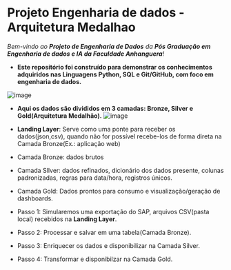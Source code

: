 
# Projeto Engenharia de dados - Arquitetura Medalhao

*Bem-vindo ao **Projeto de Engenharia de Dados** da **Pós Graduação em Engenharia de dados e IA da Faculdade Anhanguera**!* 

- **Este repositório foi construído para demonstrar os conhecimentos adquiridos nas Linguagens Python, SQL e Git/GitHub, com foco em engenharia de dados.**

![image](https://github.com/user-attachments/assets/8c2059af-1081-4b86-aa1a-65c696bb9261)

- **Aqui os dados são divididos em 3 camadas: Bronze, Silver e Gold(Arquitetura Medalhão).**
![image](https://github.com/user-attachments/assets/70b5e1eb-0259-4f24-8ef4-380167229c5c)

- **Landing Layer**: Serve como uma ponte para receber os dados(json,csv), quando não for possível recebe-los de forma direta na Camada Bronze(Ex.: aplicação web)
- Camada Bronze: dados brutos
- Camada SIlver: dados refinados, dicionário dos dados presente, colunas padronizadas, regras para data/hora, registros únicos.
- Camada Gold: Dados prontos para consumo e visualização/geração de dashboards.

- Passo 1: Simularemos uma exportação do SAP, arquivos CSV(pasta  local) recebidos na **Landing Layer**.
- Passo 2: Processar e salvar em uma tabela(Camada Bronze).
- Passo 3: Enriquecer os dados e disponibilizar na Camada Silver.
- Passo 4: Transformar e disponibilzar na Camada Gold.